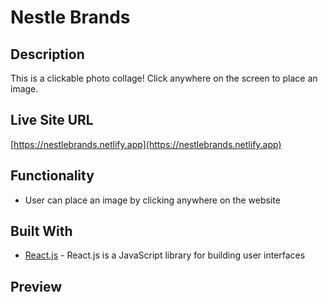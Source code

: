 # Nestle Brands

## Description
This is a clickable photo collage! Click anywhere on the screen to place an image. 

<!-- ### Why Nestle?
Nestle is consistently ranked as one of the world's top plastic polluters. -->

## Live Site URL
[https://nestlebrands.netlify.app](https://nestlebrands.netlify.app)

## Functionality
* User can place an image by clicking anywhere on the website

## Built With
* [React.js](https://reactjs.org/) - React.js is a JavaScript library for building user interfaces

## Preview
